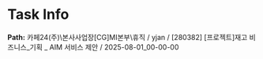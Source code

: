 # Task Info

**Path:** 카페24(주)\본사사업장\[CG]MI본부\휴직 / yjan / [280382] [프로젝트]재고 비즈니스_기획 _ AIM 서비스 제안 / 2025-08-01_00-00-00

